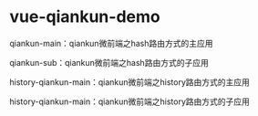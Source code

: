 # vue-qiankun-demo

qiankun-main：qiankun微前端之hash路由方式的主应用

qiankun-sub：qiankun微前端之hash路由方式的子应用

history-qiankun-main：qiankun微前端之history路由方式的主应用

history-qiankun-main：qiankun微前端之history路由方式的子应用
